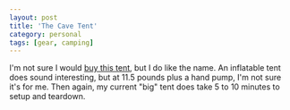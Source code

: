 ```yaml
---
layout: post
title: 'The Cave Tent'
category: personal
tags: [gear, camping]
---
```


I'm not sure I would <a href="http://uncrate.com/stuff/the-cave-tent/">buy this tent</a>, but I do like the name. An inflatable tent does sound interesting, but at 11.5 pounds plus a hand pump, I'm not sure it's for me. Then again, my current "big" tent does take 5 to 10 minutes to setup and teardown.
